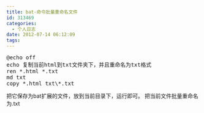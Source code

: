 ```yaml
---
title: bat-命令批量重命名文件
id: 313469
categories:
  - 个人日志
date: 2012-07-14 06:12:09
tags:
---
```


 
<pre class="lang:default decode:true " >@echo off
echo 复制当前html到txt文件夹下，并且重命名为txt格式
ren *.html *.txt
md txt
copy *.html txt\*.txt</pre> 

把它保存为bat扩展的文件，放到当前目录下，运行即可。 把当前文件批量重命名为.txt
